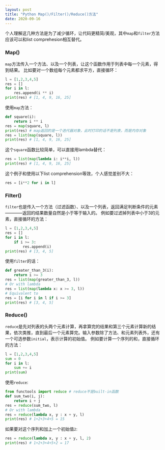 ```yaml
---
layout: post
title: "Python Map()/Filter()/Reduce()方法"
date: 2020-09-16
---
```


个人理解这几种方法是为了减少循环，让代码更精简/美观，其中`map`和`filter`方法应该可以和list comprehesion相互替代。

### Map()
`map`方法传入一个方法、以及一个列表，让这个函数作用于列表中每一个元素，得到结果。
比如要对一个数组每个元素都求平方，直接循环：
```python
l = [1,2,3,4,5]
res = []
for i in l:
    res.append(i ** i)
print(res) # [1, 4, 9, 16, 25]
```
使用`map`方法：
```python
def square(i):
    return i ** i
res = map(square, l)
print(res) # map返回的是一个迭代器对象，此时打印的话不是列表，而是内存对象
res = list(map(square, l))
print(res) # [1, 4, 9, 16, 25]
```
这个`square`函数比较简单，可以直接用lambda替代：
```python
res = list(map(lambda i: i**i, l))
print(res) # [1, 4, 9, 16, 25]
```
这个例子和使用以下list comprehension等效，个人感觉差别不大：
```python
res = [i**2 for i in l]
```

### Filter()
`filter`也是传入一个方法（过滤函数）、以及一个列表，返回满足判断条件的元素————返回的结果数量自然是小于等于输入的。
例如要过滤掉列表中小于3的元素，直接循环的方法：
```python
l = [1,2,3,4,5]
res = []
for i in l:
    if i >= 3:
        res.append(i)
print(res) # [3, 4, 5]
```
使用`filter`的话：
```python
def greater_than_3(i):
    return i >= 3
res = list(map(greater_than_3, l))
# Or with lambda
res = list(map(lambda x: x >= 3, l))
# Equivalent to
res = [i for i in l if i >= 3]
print(res) # [3, 4, 5]
```

### Reduce()
`reduce`是先对列表的头两个元素计算，再拿算完的结果和第三个元素计算新的结果，依次类推，直到最后一个元素算完。输入参数除了方法、和元素列表外，还有一个可选参数`initial`，表示计算的初始值。
例如要计算一个序列的和，直接循环的方法：
```python
l = [1,2,3,4,5]
sum = 0
for i in l:
    sum += i
print(sum)
```
使用`reduce`:
```python
from functools import reduce # reduce不是built-in函数
def sum_two(i, j):
    return i + j
res = reduce(sum_two, l)
# Or with lambda
res = reduce(lambda x, y : x + y, l)
print(res) # 1+2+3+4+5 = 15
```
如果要对这个序列和加上一个初始值`2`:
```python
res = reduce(lambda x, y : x + y, l, 2)
print(res) # 1+2+3+4+5+2 = 17
```

